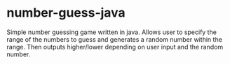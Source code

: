 # number-guess-java

Simple number guessing game written in java.
Allows user to specify the range of the numbers to guess and generates a random number within the range. 
Then outputs higher/lower depending on user input and the random number.
